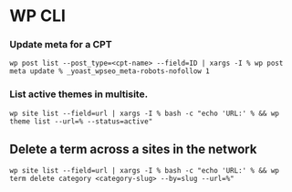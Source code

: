 # WP CLI

### Update meta for a CPT
```wp post list --post_type=<cpt-name> --field=ID | xargs -I % wp post meta update % _yoast_wpseo_meta-robots-nofollow 1```

### List active themes in multisite.
```wp site list --field=url | xargs -I % bash -c "echo 'URL:' % && wp theme list --url=% --status=active"```

## Delete a term across a sites in the network
```wp site list --field=url | xargs -I % bash -c "echo 'URL:' % && wp term delete category <category-slug> --by=slug --url=%"```
